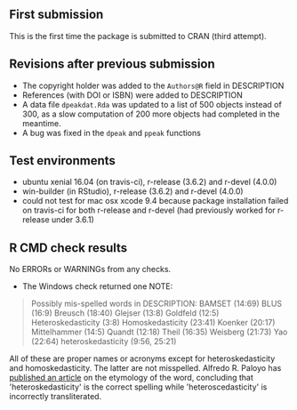 ## First submission

This is the first time the package is submitted to CRAN (third attempt).

## Revisions after previous submission
* The copyright holder was added to the `Authors@R` field in DESCRIPTION
* References (with DOI or ISBN) were added to DESCRIPTION
* A data file `dpeakdat.Rda` was updated to a list of 500 objects instead of 300, 
  as a slow computation of 200 more objects had completed in the meantime.
* A bug was fixed in the `dpeak` and `ppeak` functions

## Test environments
* ubuntu xenial 16.04 (on travis-ci), r-release (3.6.2) and r-devel (4.0.0)
* win-builder (in RStudio), r-release (3.6.2) and r-devel (4.0.0) 
* could not test for mac osx xcode 9.4 because package installation failed on travis-ci for both r-release and r-devel (had previously worked for r-release under 3.6.1)

## R CMD check results
No ERRORs or WARNINGs from any checks.

* The Windows check returned one NOTE:

> Possibly mis-spelled words in DESCRIPTION:
>  BAMSET (14:69)
>  BLUS (16:9)
>  Breusch (18:40)
>  Glejser (13:8)
>  Goldfeld (12:5)
>  Heteroskedasticity (3:8)
>  Homoskedasticity (23:41)
>  Koenker (20:17)
>  Mittelhammer (14:5)
>  Quandt (12:18)
>  Theil (16:35)
>  Weisberg (21:73)
>  Yao (22:64)
>  heteroskedasticity (9:56, 25:21)

All of these are proper names or acronyms except for heteroskedasticity and 
homoskedasticity. The latter are not misspelled. Alfredo R. Paloyo has [published an article](https://www.rwi-essen.de/media/content/pages/publikationen/ruhr-economic-papers/REP_11_300.pdf) on the etymology of the word, concluding that 'heteroskedasticity' 
is the correct spelling while 'heteroscedasticity' is incorrectly transliterated.
